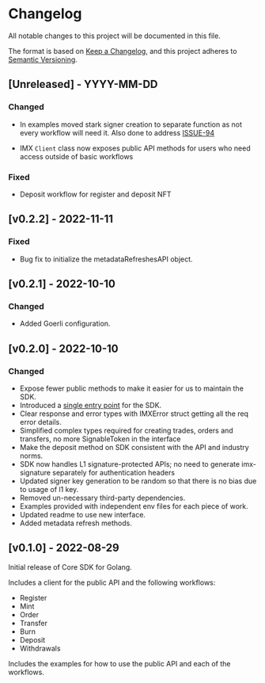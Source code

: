 # Changelog

All notable changes to this project will be documented in this file.

The format is based on [Keep a Changelog](https://keepachangelog.com/en/1.0.0/),
and this project adheres to [Semantic Versioning](https://semver.org/spec/v2.0.0.html).

## [Unreleased] - YYYY-MM-DD

### Changed

- In examples moved stark signer creation to separate function as not every workflow will need it. Also done to address [ISSUE-94](https://github.com/immutable/imx-core-sdk-golang/issues/94)

- IMX `Client` class now exposes public API methods for users who need access outside of basic workflows

### Fixed

- Deposit workflow for register and deposit NFT

## [v0.2.2] - 2022-11-11

### Fixed

- Bug fix to initialize the metadataRefreshesAPI object.

## [v0.2.1] - 2022-10-10

### Changed

- Added Goerli configuration.

## [v0.2.0] - 2022-10-10

### Changed

- Expose fewer public methods to make it easier for us to maintain the SDK.
- Introduced a [single entry point](./imx/interface.go#L47) for the SDK.
- Clear response and error types with IMXError struct getting all the req error details.
- Simplified complex types required for creating trades, orders and transfers, no more SignableToken in the interface
- Make the deposit method on SDK consistent with the API and industry norms.
- SDK now handles L1 signature-protected APIs; no need to generate imx-signature separately for authentication headers
- Updated signer key generation to be random so that there is no bias due to usage of l1 key.
- Removed un-necessary third-party dependencies.
- Examples provided with independent env files for each piece of work.
- Updated readme to use new interface.
- Added metadata refresh methods.

## [v0.1.0] - 2022-08-29

Initial release of Core SDK for Golang.

Includes a client for the public API and the following workflows:

- Register
- Mint
- Order
- Transfer
- Burn
- Deposit
- Withdrawals

Includes the examples for how to use the public API and each of the workflows.